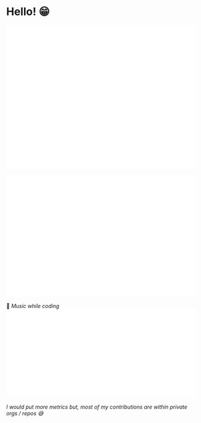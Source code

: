 # Hello! 😁

![Skyline](/metrics.plugin.skyline.svg)


![Achievements](/metrics.plugin.achievements.compact.svg)

:musical_note: *Music while coding*  
![Music](/metrics.plugin.music.top.svg)

*I would put more metrics but, most of my contributions are within private orgs / repos 😅*

